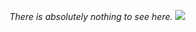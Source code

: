 *There is absolutely nothing to see here.*
![](https://media.tenor.com/S61VCO73mOAAAAAj/linux-tux.gif)

<!--- Testing banners
![C](https://img.shields.io/badge/c-blue?style=for-the-badge&logo=C&logoColor=white)
![Python](https://img.shields.io/badge/python-blue?style=for-the-badge&logo=PYTHON&logoColor=yellow)
---!>
